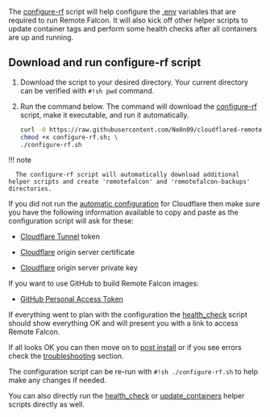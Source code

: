 The [configure-rf](../about/scripts.md#configure-rfsh) script will help configure the [.env](../about//files.md#env) variables that are required to run Remote Falcon. It will also kick off other helper scripts to update container tags and perform some health checks after all containers are up and running.

## Download and run configure-rf script

1. Download the script to your desired directory. Your current directory can be verified with `#!sh pwd` command.

2. Run the command below. The command will download the [configure-rf](../about/scripts.md#configure-rfsh) script, make it executable, and run it automatically.
   
      ```sh
      curl -O https://raw.githubusercontent.com/Ne0n09/cloudflared-remotefalcon/main/configure-rf.sh; \
      chmod +x configure-rf.sh; \
      ./configure-rf.sh
      ```

!!! note

      The configure-rf script will automatically download additional helper scripts and create 'remotefalcon' and 'remotefalcon-backups' directories.

If you did not run the [automatic configuration](cloudflare.md#automatic-configuration) for Cloudflare then make sure you have the following information available to copy and paste as the configuration script will ask for these:

- [Cloudflare Tunnel](https://one.dash.cloudflare.com/) token

- [Cloudflare](https://dash.cloudflare.com/) origin server certificate

- [Cloudflare](https://dash.cloudflare.com/) origin server private key

If you want to use GitHub to build Remote Falcon images:

- [GitHub Personal Access Token](https://github.com/settings/tokens)

If everything went to plan with the configuration the [health_check](../about/scripts.md#health_checksh) script should show everything OK and will present you with a link to access Remote Falcon.

If all looks OK you can then move on to [post install](../post-install.md) or if you see errors check the [troubleshooting](../troubleshooting.md) section.

The configuration script can be re-run with `#!sh ./configure-rf.sh` to help make any changes if needed.

You can also directly run the [health_check](../about/scripts.md#health_checksh) or [update_containers](../about/scripts.md#update_containerssh)  helper scripts directly as well.